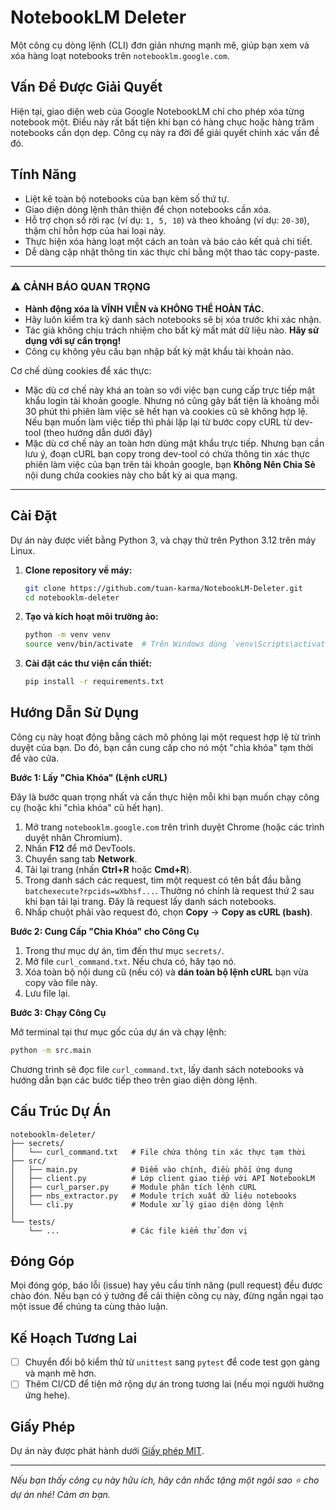# NotebookLM Deleter

Một công cụ dòng lệnh (CLI) đơn giản nhưng mạnh mẽ, giúp bạn xem và xóa hàng loạt notebooks trên `notebooklm.google.com`.

## Vấn Đề Được Giải Quyết

Hiện tại, giao diện web của Google NotebookLM chỉ cho phép xóa từng notebook một. Điều này rất bất tiện khi bạn có hàng chục hoặc hàng trăm notebooks cần dọn dẹp. Công cụ này ra đời để giải quyết chính xác vấn đề đó.

## Tính Năng

- Liệt kê toàn bộ notebooks của bạn kèm số thứ tự.
- Giao diện dòng lệnh thân thiện để chọn notebooks cần xóa.
- Hỗ trợ chọn số rời rạc (ví dụ: `1, 5, 10`) và theo khoảng (ví dụ: `20-30`), thậm chí hỗn hợp của hai loại này.
- Thực hiện xóa hàng loạt một cách an toàn và báo cáo kết quả chi tiết.
- Dễ dàng cập nhật thông tin xác thực chỉ bằng một thao tác copy-paste.

---

### ⚠️ CẢNH BÁO QUAN TRỌNG

- **Hành động xóa là VĨNH VIỄN và KHÔNG THỂ HOÀN TÁC.**
- Hãy luôn kiểm tra kỹ danh sách notebooks sẽ bị xóa trước khi xác nhận.
- Tác giả không chịu trách nhiệm cho bất kỳ mất mát dữ liệu nào. **Hãy sử dụng với sự cẩn trọng!**
- Công cụ không yêu cầu bạn nhập bất kỳ mật khẩu tài khoản nào. 

Cơ chế dùng cookies để xác thực:
- Mặc dù cơ chế này khá an toàn so với việc bạn cung cấp trực tiếp mật khẩu login tài khoản google. Nhưng nó cũng gây bất tiện là khoảng mỗi 30 phút thì phiên làm việc sẽ hết hạn và cookies cũ sẽ không hợp lệ. Nếu bạn muốn làm việc tiếp thì phải lặp lại từ bước copy cURL từ dev-tool (theo hướng dẫn dưới đây)
- Mặc dù cơ chế này an toàn hơn dùng mật khẩu trực tiếp. Nhưng bạn cần lưu ý, đoạn cURL bạn copy trong dev-tool có chứa thông tin xác thực phiên làm việc của bạn trên tài khoản google, bạn **Không Nên Chia Sẻ** nội dung chứa cookies này cho bất kỳ ai qua mạng. 

---

## Cài Đặt

Dự án này được viết bằng Python 3, và chạy thử trên Python 3.12 trên máy Linux.

1.  **Clone repository về máy:**
    ```bash
    git clone https://github.com/tuan-karma/NotebookLM-Deleter.git
    cd notebooklm-deleter
    ```

2.  **Tạo và kích hoạt môi trường ảo:**
    ```bash
    python -m venv venv
    source venv/bin/activate  # Trên Windows dùng `venv\Scripts\activate`
    ```

3.  **Cài đặt các thư viện cần thiết:**
    ```bash
    pip install -r requirements.txt
    ```

## Hướng Dẫn Sử Dụng

Công cụ này hoạt động bằng cách mô phỏng lại một request hợp lệ từ trình duyệt của bạn. Do đó, bạn cần cung cấp cho nó một "chìa khóa" tạm thời để vào cửa.

**Bước 1: Lấy "Chìa Khóa" (Lệnh cURL)**

Đây là bước quan trọng nhất và cần thực hiện mỗi khi bạn muốn chạy công cụ (hoặc khi "chìa khóa" cũ hết hạn).

1.  Mở trang `notebooklm.google.com` trên trình duyệt Chrome (hoặc các trình duyệt nhân Chromium).
2.  Nhấn **F12** để mở DevTools.
3.  Chuyển sang tab **Network**.
4.  Tải lại trang (nhấn **Ctrl+R** hoặc **Cmd+R**).
5.  Trong danh sách các request, tìm một request có tên bắt đầu bằng `batchexecute?rpcids=wXbhsf...`. Thường nó chính là request thứ 2 sau khi bạn tải lại trang. Đây là request lấy danh sách notebooks.
6.  Nhấp chuột phải vào request đó, chọn **Copy** -> **Copy as cURL (bash)**.

**Bước 2: Cung Cấp "Chìa Khóa" cho Công Cụ**

1.  Trong thư mục dự án, tìm đến thư mục `secrets/`.
2.  Mở file `curl_command.txt`. Nếu chưa có, hãy tạo nó.
3.  Xóa toàn bộ nội dung cũ (nếu có) và **dán toàn bộ lệnh cURL** bạn vừa copy vào file này.
4.  Lưu file lại.

**Bước 3: Chạy Công Cụ**

Mở terminal tại thư mục gốc của dự án và chạy lệnh:

```bash
python -m src.main
```

Chương trình sẽ đọc file `curl_command.txt`, lấy danh sách notebooks và hướng dẫn bạn các bước tiếp theo trên giao diện dòng lệnh.

## Cấu Trúc Dự Án

```
notebooklm-deleter/
├── secrets/
│   └── curl_command.txt   # File chứa thông tin xác thực tạm thời
├── src/
│   ├── main.py            # Điểm vào chính, điều phối ứng dụng
│   ├── client.py          # Lớp client giao tiếp với API NotebookLM
│   ├── curl_parser.py     # Module phân tích lệnh cURL
│   ├── nbs_extractor.py   # Module trích xuất dữ liệu notebooks
│   └── cli.py             # Module xử lý giao diện dòng lệnh
│
└── tests/
    └── ...                # Các file kiểm thử đơn vị
```

## Đóng Góp

Mọi đóng góp, báo lỗi (issue) hay yêu cầu tính năng (pull request) đều được chào đón. Nếu bạn có ý tưởng để cải thiện công cụ này, đừng ngần ngại tạo một issue để chúng ta cùng thảo luận.

## Kế Hoạch Tương Lai

- [ ] Chuyển đổi bộ kiểm thử từ `unittest` sang `pytest` để code test gọn gàng và mạnh mẽ hơn.
- [ ] Thêm CI/CD để tiện mở rộng dự án trong tương lai (nếu mọi người hưởng ứng hehe).

## Giấy Phép

Dự án này được phát hành dưới [Giấy phép MIT](LICENSE).

---

*Nếu bạn thấy công cụ này hữu ích, hãy cân nhắc tặng một ngôi sao ⭐ cho dự án nhé! Cảm ơn bạn.*